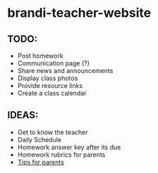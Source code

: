 # brandi-teacher-website

## TODO:
* Post homework
* Communication page (?)
* Share news and announcements
* Display class photos
* Provide resource links
* Create a class calendar

## IDEAS:
* Get to know the teacher
* Daily Schedule
* Homework answer key after its due
* Homework rubrics for parents
* [Tips for parents](https://earhart.goddardusd.com/121922_4)
